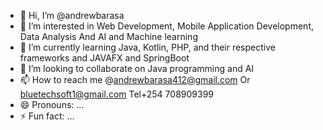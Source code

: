 - 👋 Hi, I’m @andrewbarasa
- 👀 I’m interested in Web Development, Mobile Application Development, Data Analysis And AI and Machine learning 
- 🌱 I’m currently learning Java, Kotlin, PHP, and their respective frameworks and JAVAFX and SpringBoot
- 💞️ I’m looking to collaborate on Java programming and AI
- 📫 How to reach me @andrewbarasa412@gmail.com Or bluetechsoft1@gmail.com Tel+254 708909399
- 😄 Pronouns: ...
- ⚡ Fun fact: ...

<!---
BlueTechSoft-coder/BlueTechSoft-coder is a ✨ special ✨ repository because its `README.md` (this file) appears on your GitHub profile.
You can click the Preview link to take a look at your changes.
--->
